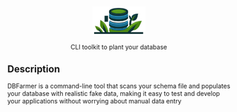 <p align="center">
  <img src="./.README/logo.png" width="120" alt="DBFarmer" />
</p>

<p align="center">
    CLI toolkit to plant your database
<p align="center">

## Description

DBFarmer is a command-line tool that scans your schema file and populates your database with realistic fake data, making it easy to test and develop your applications without worrying about manual data entry
